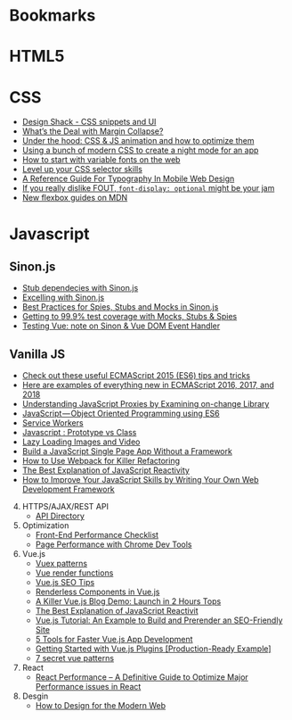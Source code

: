 # Bookmarks

HTML5
=====
CSS
===
 * [Design Shack - CSS snippets and UI](https://designshack.net/category/articles/css/)
 * [What’s the Deal with Margin Collapse?](https://jonathan-harrell.com/whats-the-deal-with-margin-collapse/)
 * [Under the hood: CSS & JS animation and how to optimize them ](https://blog.sessionstack.com/how-javascript-works-under-the-hood-of-css-and-js-animations-how-to-optimize-their-performance-db0e79586216)
 * [Using a bunch of modern CSS to create a night mode for an app](https://medium.com/@mwichary/dark-theme-in-a-day-3518dde2955a)
 * [How to start with variable fonts on the web](https://www.zeichenschatz.net/typografie/how-to-start-with-variable-fonts-on-the-web.html)
 * [Level up your CSS selector skills](https://blog.logrocket.com/level-up-your-css-selector-skills-5d7bb45ddd37)
 * [A Reference Guide For Typography In Mobile Web Design](https://www.smashingmagazine.com/2018/06/reference-guide-typography-mobile-web-design/)
 * [If you really dislike FOUT, `font-display: optional` might be your jam](https://css-tricks.com/really-dislike-fout-font-display-optional-might-jam/)
 * [New flexbox guides on MDN](https://hacks.mozilla.org/2018/01/new-flexbox-guides-on-mdn/)
   
Javascript
==========
  Sinon.js
  --------
  * [Stub dependecies with Sinon.js](https://codeburst.io/stub-dependencies-with-sinon-js-259ac12379b9)
  * [Excelling with Sinon.js](https://medium.com/building-ibotta/excelling-with-sinon-js-be35b974b75e)
  * [Best Practices for Spies, Stubs and Mocks in Sinon.js](https://semaphoreci.com/community/tutorials/best-practices-for-spies-stubs-and-mocks-in-sinon-js?fbclid=IwAR1GfHunEl259K5htR2S0z7z64TEFxGs3Gh7B5RO922W3F5g1iAWsIvF_gc)
  * [Getting to 99.9% test coverage with Mocks, Stubs & Spies](https://medium.com/the-andela-way/getting-to-99-9-test-coverage-with-mocks-stubs-spies-ecdd3d4aaf9a)
  * [Testing Vue: note on Sinon & Vue DOM Event Handler](https://mohannadnaj.me/testing-vue-sinon-event-handlers/)

Vanilla JS
----------
 * [Check out these useful ECMAScript 2015 (ES6) tips and tricks](https://medium.freecodecamp.org/check-out-these-useful-ecmascript-2015-es6-tips-and-tricks-6db105590377)
 * [Here are examples of everything new in ECMAScript 2016, 2017, and 2018](https://medium.freecodecamp.org/here-are-examples-of-everything-new-in-ecmascript-2016-2017-and-2018-d52fa3b5a70e)
 * [Understanding JavaScript Proxies by Examining on-change Library](https://codeburst.io/understanding-javascript-proxies-by-examining-on-change-library-f252eddf76c2)
 * [JavaScript — Object Oriented Programming using ES6](https://codeburst.io/javascript-object-oriented-programming-using-es6-3cd2ac7fbbd8)
 * [Service Workers](https://alistapart.com/article/going-offline)
 * [Javascript : Prototype vs Class](https://medium.com/@parsyval/javascript-prototype-vs-class-a7015d5473b)
 * [Lazy Loading Images and Video](https://developers.google.com/web/fundamentals/performance/lazy-loading-guidance/images-and-video/)
 * [Build a JavaScript Single Page App Without a Framework](https://www.sitepoint.com/single-page-app-without-framework/)
 * [How to Use Webpack for Killer Refactoring](https://snipcart.com/blog/how-to-use-webpack-for-killer-refactoring)
 * [The Best Explanation of JavaScript Reactivity](https://medium.com/vue-mastery/the-best-explanation-of-javascript-reactivity-fea6112dd80d)
 * [How to Improve Your JavaScript Skills by Writing Your Own Web Development Framework](https://medium.freecodecamp.org/how-to-improve-your-javascript-skills-by-writing-your-own-web-development-framework-eed2226f190)
4. HTTPS/AJAX/REST API
    * [API Directory](https://www.programmableweb.com/apis/directory) 
5. Optimization
    * [Front-End Performance Checklist](https://github.com/thedaviddias/Front-End-Performance-Checklist/blob/master/README.md)
    * [Page Performance with Chrome Dev Tools](https://www.youtube.com/watch?v=yRrrL0Mg1pM)
6. Vue.js
    * [Vuex patterns](https://translation-gang.github.io/vue-patterns/useful-links/#vuex)
    * [Vue render functions](https://snipcart.com/blog/vue-render-functions?fbclid=IwAR16MbHP-P8etD4iszTqeNcgektXHQSt9WL2oJu_wnf3w5L9NtjcqZ2M1pE)
    * [Vue.js SEO Tips](https://alligator.io/vuejs/vue-seo-tips/?utm_content=bufferb378e&utm_medium=social&utm_source=facebook.com&utm_campaign=buffer)
    * [Renderless Components in Vue.js](https://adamwathan.me/renderless-components-in-vuejs/)
    * [A Killer Vue.js Blog Demo: Launch in 2 Hours Tops](https://snipcart.com/blog/vuejs-blog-demo)
    * [The Best Explanation of JavaScript Reactivit](https://medium.com/vue-mastery/the-best-explanation-of-javascript-reactivity-fea6112dd80d)
    * [Vue.js Tutorial: An Example to Build and Prerender an SEO-Friendly Site](https://snipcart.com/blog/vuejs-tutorial-seo-example?utm_content=buffera62bc&utm_medium=social&utm_source=facebook.com&utm_campaign=buffer)
    * [5 Tools for Faster Vue.js App Development](https://blog.bitsrc.io/5-tools-for-faster-vue-js-app-development-ad7eda1ee6a8)
    * [Getting Started with Vue.js Plugins [Production-Ready Example]](https://snipcart.com/blog/vue-js-plugin)
    * [7 secret vue patterns](https://www.youtube.com/watch?v=7YZ5DwlLSt8)
7. React
    * [React Performance – A Definitive Guide to Optimize Major Performance issues in React](https://www.simform.com/react-performance/)
8. Desgin
    * [How to Design for the Modern Web](https://medium.com/commitlog/how-to-design-for-the-modern-web-52eaa926bae2)
